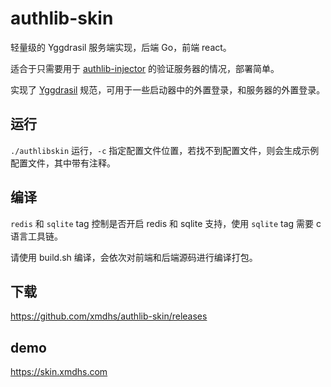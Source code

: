 # authlib-skin
轻量级的 Yggdrasil 服务端实现，后端 Go，前端 react。

适合于只需要用于 [authlib-injector](https://github.com/yushijinhun/authlib-injector) 的验证服务器的情况，部署简单。

实现了 [Yggdrasil](https://github.com/yushijinhun/authlib-injector/wiki/Yggdrasil-%E6%9C%8D%E5%8A%A1%E7%AB%AF%E6%8A%80%E6%9C%AF%E8%A7%84%E8%8C%83) 规范，可用于一些启动器中的外置登录，和服务器的外置登录。

## 运行
`./authlibskin` 运行，`-c` 指定配置文件位置，若找不到配置文件，则会生成示例配置文件，其中带有注释。

## 编译 
`redis` 和 `sqlite` tag 控制是否开启 redis 和 sqlite 支持，使用 `sqlite` tag 需要 c 语言工具链。

请使用 build.sh 编译，会依次对前端和后端源码进行编译打包。
## 下载
https://github.com/xmdhs/authlib-skin/releases

## demo
https://skin.xmdhs.com
